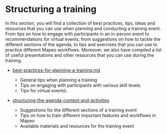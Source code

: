 # Structuring a training

In this section, you will find a collection of best practices, tips, ideas and resources that you can use when planning and conducting a training event. From tips on how to engage with participants in an in-person event to recommendations for virtual events, from suggestions on how to tackle the different sections of the agenda, to tips and exercises that you can use to practice different Mapeo workflows. Moreover, we also have compiled a list of useful presentations and other resources that you can use during the training.

* [best-practices-for-planning-a-training.md](best-practices-for-planning-a-training.md "mention")
  * General tips when planning a training
  * Tips on engaging with participants with various skill levels
  * Tips for virtual events\

* [structuring-the-agenda-content-and-activities](structuring-the-agenda-content-and-activities/ "mention")
  * Suggestions for the different sections of a training event
  * Tips on how to train different important features and workflows in Mapeo
  * Available materials and resources for the training event
